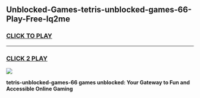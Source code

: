 
## Unblocked-Games-tetris-unblocked-games-66-Play-Free-lq2me
<h3>
<a href="https://premium76.site?title=tetris-unblocked-games-66&ref=18A">CLICK TO PLAY</a></h3>
<hr>

<h3>
<a href="https://premium76.site?title=tetris-unblocked-games-66&ref=18A">CLICK 2 PLAY</a>
  
</h3>

<a href="https://premium76.site?title=tetris-unblocked-games-66&ref=18A"><img src="https://clearcache.store/games.png"></a>


**tetris-unblocked-games-66 games unblocked: Your Gateway to Fun and Accessible Online Gaming**

